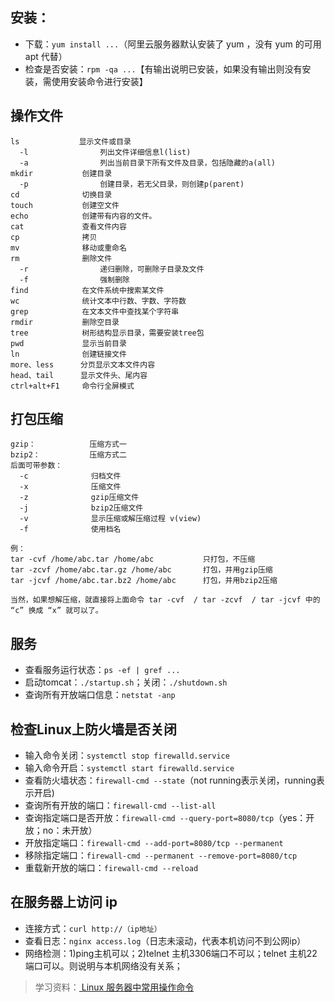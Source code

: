 ## 安装：
- 下载：`yum install ...`（阿里云服务器默认安装了 yum ，没有 yum 的可用 apt 代替）
- 检查是否安装：`rpm -qa ...`【有输出说明已安装，如果没有输出则没有安装，需使用安装命令进行安装】
## 操作文件
```
ls　　          显示文件或目录
  -l                列出文件详细信息l(list)
  -a                列出当前目录下所有文件及目录，包括隐藏的a(all)
mkdir           创建目录
  -p                创建目录，若无父目录，则创建p(parent)
cd              切换目录
touch           创建空文件
echo            创建带有内容的文件。
cat             查看文件内容
cp              拷贝
mv              移动或重命名
rm              删除文件
  -r                递归删除，可删除子目录及文件
  -f                强制删除
find            在文件系统中搜索某文件
wc              统计文本中行数、字数、字符数
grep            在文本文件中查找某个字符串
rmdir           删除空目录
tree            树形结构显示目录，需要安装tree包
pwd             显示当前目录
ln              创建链接文件
more、less      分页显示文本文件内容
head、tail      显示文件头、尾内容
ctrl+alt+F1     命令行全屏模式
```
## 打包压缩
```
gzip：            压缩方式一
bzip2：           压缩方式二
后面可带参数：
  -c              归档文件
  -x              压缩文件
  -z              gzip压缩文件
  -j              bzip2压缩文件
  -v              显示压缩或解压缩过程 v(view)
  -f              使用档名

例：
tar -cvf /home/abc.tar /home/abc           只打包，不压缩
tar -zcvf /home/abc.tar.gz /home/abc       打包，并用gzip压缩
tar -jcvf /home/abc.tar.bz2 /home/abc      打包，并用bzip2压缩

当然，如果想解压缩，就直接将上面命令 tar -cvf  / tar -zcvf  / tar -jcvf 中的 “c” 换成 “x” 就可以了。
```
## 服务
- 查看服务运行状态：`ps -ef | gref ...`
- 启动tomcat：`./startup.sh`；关闭：`./shutdown.sh`
- 查询所有开放端口信息：`netstat -anp`
## 检查Linux上防火墙是否关闭
- 输入命令关闭：`systemctl stop firewalld.service`
- 输入命令开启：`systemctl start firewalld.service`
- 查看防火墙状态：`firewall-cmd --state`（not running表示关闭，running表示开启)
- 查询所有开放的端口：`firewall-cmd --list-all`
- 查询指定端口是否开放：`firewall-cmd --query-port=8080/tcp`（yes：开放；no：未开放）
- 开放指定端口：`firewall-cmd --add-port=8080/tcp --permanent`
- 移除指定端口：`firewall-cmd --permanent --remove-port=8080/tcp`
- 重载新开放的端口：`firewall-cmd --reload`
## 在服务器上访问 ip
- 连接方式：`curl http://（ip地址）`
- 查看日志：`nginx access.log`（日志未滚动，代表本机访问不到公网ip）
- 网络检测：1)ping主机可以；2)telnet 主机3306端口不可以；telnet 主机22端口可以。则说明与本机网络没有关系；

> 学习资料：[ Linux 服务器中常用操作命令](https://www.cnblogs.com/laov/p/3541414.html)